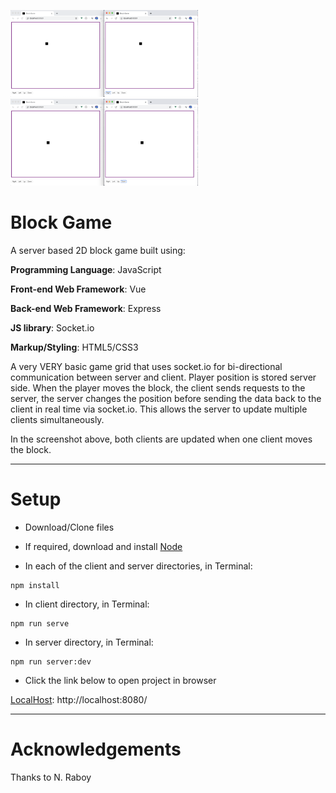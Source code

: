 <img src="https://github.com/CrugBarat/my_files/blob/master/block_game/block1.png" width="300"> <img src="https://github.com/CrugBarat/my_files/blob/master/block_game/block2.png" width="300">


# Block Game

A server based 2D block game built using:

**Programming Language**: JavaScript

**Front-end Web Framework**: Vue

**Back-end Web Framework**: Express

**JS library**: Socket.io

**Markup/Styling**: HTML5/CSS3

A very VERY basic game grid that uses socket.io for bi-directional communication between server and client. Player position is stored server side. When the player moves the block, the client sends requests to the server, the server changes the position before sending the data back to the client in real time via socket.io. This allows the server to update multiple clients simultaneously.

In the screenshot above, both clients are updated when one client moves the block.

---

# Setup

- Download/Clone files

- If required, download and install [Node](https://nodejs.org/en/)

- In each of the client and server directories, in Terminal:

```
npm install
```

- In client directory, in Terminal:

```
npm run serve
```

- In server directory, in Terminal:

```
npm run server:dev
```

- Click the link below to open project in browser

[LocalHost](http://localhost:8080/): http://localhost:8080/

---

# Acknowledgements

Thanks to N. Raboy
